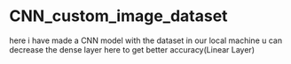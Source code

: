 # CNN_custom_image_dataset
here i have made a CNN model with the dataset in our local machine u can decrease the dense layer here to get better accuracy(Linear Layer) 
